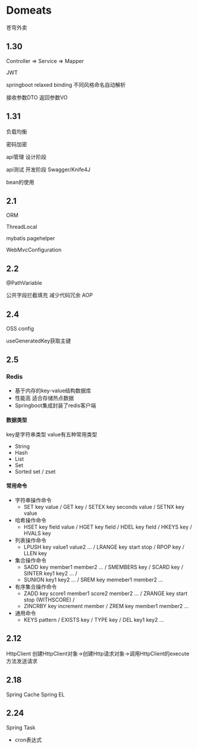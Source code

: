 # Domeats
苍穹外卖

## 1.30
Controller => Service => Mapper

JWT

springboot relaxed binding 不同风格命名自动解析

接收参数DTO 返回参数VO

## 1.31
负载均衡

密码加密

api管理 设计阶段

api测试 开发阶段 Swagger/Knife4J

bean的使用

## 2.1
ORM

ThreadLocal

mybatis pagehelper

WebMvcConfiguration

## 2.2
@PathVariable

公共字段拦截填充 减少代码冗余 AOP

## 2.4
OSS config

useGeneratedKey获取主键

## 2.5
### Redis
* 基于内存的key-value结构数据库
* 性能高 适合存储热点数据
* Springboot集成封装了redis客户端

#### 数据类型
key是字符串类型 value有五种常用类型
* String
* Hash
* List
* Set
* Sorted set / zset

#### 常用命令
* 字符串操作命令
  * SET key value / GET key / SETEX key seconds value / SETNX key value
* 哈希操作命令
  * HSET key field value / HGET key field / HDEL key field / HKEYS key / HVALS key
* 列表操作命令
  * LPUSH key value1 value2 ... / LRANGE key start stop / RPOP key / LLEN key
* 集合操作命令
  * SADD key member1 member2 ... / SMEMBERS key / SCARD key / SINTER key1 key2 ... /
  * SUNION key1 key2 ... / SREM key memeber1 member2 ...
* 有序集合操作命令
  * ZADD key score1 member1 score2 member2 ... / ZRANGE key start stop (WITHSCORE) /
  * ZINCRBY key increment member / ZREM key member1 member2 ...
* 通用命令
  * KEYS pattern / EXISTS key / TYPE key / DEL key1 key2 ...

## 2.12
HttpClient 创建HttpClient对象->创建Http请求对象->调用HttpClient的execute方法发送请求


## 2.18
Spring Cache
Spring EL


## 2.24
Spring Task
* cron表达式
